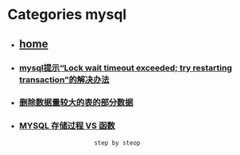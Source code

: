 # Categories mysql
* ## [home](../README.md)
* ### [mysql提示“Lock wait timeout exceeded; try restarting transaction”的解决办法](Lock_wait_timeout_exceeded.md)
* ### [删除数据量较大的表的部分数据](delete_data.md)
* ### [MYSQL 存储过程 VS 函数](procedureVSFunction.md)
                           step by steop